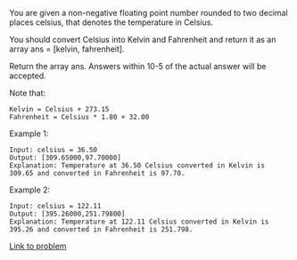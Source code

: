 You are given a non-negative floating point number rounded to two decimal places celsius, that denotes the temperature
in Celsius.

You should convert Celsius into Kelvin and Fahrenheit and return it as an array ans = [kelvin, fahrenheit].

Return the array ans. Answers within 10-5 of the actual answer will be accepted.

Note that:

    Kelvin = Celsius + 273.15
    Fahrenheit = Celsius * 1.80 + 32.00

Example 1:

```
Input: celsius = 36.50
Output: [309.65000,97.70000]
Explanation: Temperature at 36.50 Celsius converted in Kelvin is 309.65 and converted in Fahrenheit is 97.70.
```

Example 2:

```
Input: celsius = 122.11
Output: [395.26000,251.79800]
Explanation: Temperature at 122.11 Celsius converted in Kelvin is 395.26 and converted in Fahrenheit is 251.798.
```

[Link to problem](https://leetcode.com/problems/convert-the-temperature/)

